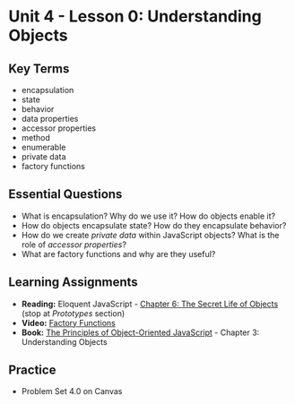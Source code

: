 # Unit 4 - Lesson 0: Understanding Objects

## Key Terms
* encapsulation
* state
* behavior
* data properties
* accessor properties
* method
* enumerable
* private data
* factory functions

## Essential Questions
* What is encapsulation? Why do we use it? How do objects enable it?
* How do objects encapsulate state? How do they encapsulate behavior?
* How do we create _private data_ within JavaScript objects? What is the role of _accessor properties_?
* What are factory functions and why are they useful?

## Learning Assignments
* **Reading:** Eloquent JavaScript - [Chapter 6: The Secret Life of Objects](https://eloquentjavascript.net/06_object.html) (stop at _Prototypes_ section) 
* **Video:** [Factory Functions](https://www.youtube.com/watch?v=jpegXpQpb3o)
* **Book:** [The Principles of Object-Oriented JavaScript](http://www.r-5.org/files/books/computers/languages/escss/fp/Nicholas_C_Zakas-The_Principles_of_JavaScript-EN.pdf) - Chapter 3: Understanding Objects

## Practice
* Problem Set 4.0 on Canvas

